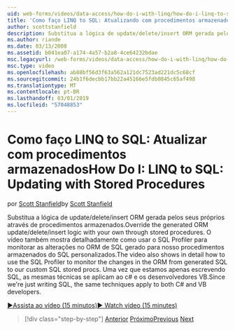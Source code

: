 ```yaml
---
uid: web-forms/videos/data-access/how-do-i-with-linq/how-do-i-linq-to-sql-updating-with-stored-procedures
title: 'Como faço LINQ to SQL: Atualizando com procedimentos armazenados | Microsoft Docs'
author: scottstanfield
description: Substitua a lógica de update/delete/insert ORM gerada pelos seus próprios através de procedimentos armazenados. O vídeo também mostra detalhadamente como usar o Profiler de SQL para...
ms.author: riande
ms.date: 03/13/2008
ms.assetid: b041ea07-a174-4a57-b2a8-4ce64232bdae
msc.legacyurl: /web-forms/videos/data-access/how-do-i-with-linq/how-do-i-linq-to-sql-updating-with-stored-procedures
msc.type: video
ms.openlocfilehash: ab88bf56d3f63a562a121dc7523ad221dc5c68cf
ms.sourcegitcommit: 24b1f6decbb17bb22a45166e5fdb0845c65af498
ms.translationtype: MT
ms.contentlocale: pt-BR
ms.lasthandoff: 03/01/2019
ms.locfileid: "57048853"
---
```

<a name="how-do-i-linq-to-sql-updating-with-stored-procedures"></a><span data-ttu-id="d30ec-104">Como faço LINQ to SQL: Atualizar com procedimentos armazenados</span><span class="sxs-lookup"><span data-stu-id="d30ec-104">How Do I: LINQ to SQL: Updating with Stored Procedures</span></span>
====================
<span data-ttu-id="d30ec-105">por [Scott Stanfield](https://github.com/scottstanfield)</span><span class="sxs-lookup"><span data-stu-id="d30ec-105">by [Scott Stanfield](https://github.com/scottstanfield)</span></span>

<span data-ttu-id="d30ec-106">Substitua a lógica de update/delete/insert ORM gerada pelos seus próprios através de procedimentos armazenados.</span><span class="sxs-lookup"><span data-stu-id="d30ec-106">Override the generated ORM update/delete/insert logic with your own through stored procedures.</span></span> <span data-ttu-id="d30ec-107">O vídeo também mostra detalhadamente como usar o SQL Profiler para monitorar as alterações no ORM de SQL gerado para nosso procedimentos armazenados do SQL personalizados.</span><span class="sxs-lookup"><span data-stu-id="d30ec-107">The video also shows in detail how to use the SQL Profiler to monitor the changes in the ORM from generated SQL to our custom SQL stored procs.</span></span> <span data-ttu-id="d30ec-108">Uma vez que estamos apenas escrevendo SQL, as mesmas técnicas se aplicam ao c# e os desenvolvedores VB.</span><span class="sxs-lookup"><span data-stu-id="d30ec-108">Since we're just writing SQL, the same techniques apply to both C# and VB developers.</span></span>

[<span data-ttu-id="d30ec-109">&#9654;Assista ao vídeo (15 minutos)</span><span class="sxs-lookup"><span data-stu-id="d30ec-109">&#9654; Watch video (15 minutes)</span></span>](https://channel9.msdn.com/Blogs/ASP-NET-Site-Videos/how-do-i-linq-to-sql-updating-with-stored-procedures)

> [!div class="step-by-step"]
> <span data-ttu-id="d30ec-110">[Anterior](how-do-i-linq-to-sql-using-stored-procedures.md)
> [Próximo](how-do-i-linq-to-sql-executing-arbitrary-sql.md)</span><span class="sxs-lookup"><span data-stu-id="d30ec-110">[Previous](how-do-i-linq-to-sql-using-stored-procedures.md)
[Next](how-do-i-linq-to-sql-executing-arbitrary-sql.md)</span></span>

